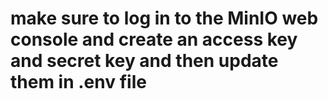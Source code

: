 # make sure to log in to the MinIO web console and create an access key and secret key and then update them in .env file